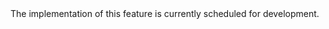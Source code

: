 <aside class="success">
The implementation of this feature is currently scheduled for development.
</aside>


